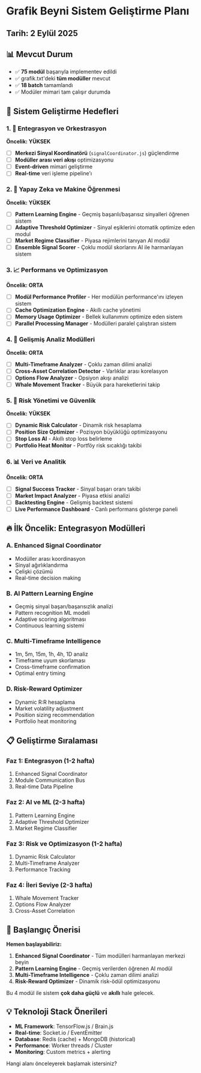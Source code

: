 # Grafik Beyni Sistem Geliştirme Planı
## Tarih: 2 Eylül 2025

## 📊 Mevcut Durum
- ✅ **75 modül** başarıyla implementev edildi  
- ✅ grafik.txt'deki **tüm modüller** mevcut
- ✅ **18 batch** tamamlandı
- ✅ Modüler mimari tam çalışır durumda

## 🚀 Sistem Geliştirme Hedefleri

### 1. 🔄 Entegrasyon ve Orkestrasyon
**Öncelik: YÜKSEK**
- [ ] **Merkezi Sinyal Koordinatörü** (`signalCoordinator.js`) güçlendirme
- [ ] **Modüller arası veri akışı** optimizasyonu
- [ ] **Event-driven** mimari geliştirme
- [ ] **Real-time** veri işleme pipeline'ı

### 2. 🧠 Yapay Zeka ve Makine Öğrenmesi
**Öncelik: YÜKSEK**
- [ ] **Pattern Learning Engine** - Geçmiş başarılı/başarısız sinyalleri öğrenen sistem
- [ ] **Adaptive Threshold Optimizer** - Sinyal eşiklerini otomatik optimize eden modul
- [ ] **Market Regime Classifier** - Piyasa rejimlerini tanıyan AI modül
- [ ] **Ensemble Signal Scorer** - Çoklu modül skorlarını AI ile harmanlayan sistem

### 3. 📈 Performans ve Optimizasyon  
**Öncelik: ORTA**
- [ ] **Modül Performance Profiler** - Her modülün performance'ını izleyen sistem
- [ ] **Cache Optimization Engine** - Akıllı cache yönetimi
- [ ] **Memory Usage Optimizer** - Bellek kullanımını optimize eden sistem
- [ ] **Parallel Processing Manager** - Modülleri paralel çalıştıran sistem

### 4. 🔧 Gelişmiş Analiz Modülleri
**Öncelik: ORTA**
- [ ] **Multi-Timeframe Analyzer** - Çoklu zaman dilimi analizi
- [ ] **Cross-Asset Correlation Detector** - Varlıklar arası korelasyon
- [ ] **Options Flow Analyzer** - Opsiyon akışı analizi
- [ ] **Whale Movement Tracker** - Büyük para hareketlerini takip

### 5. 🎯 Risk Yönetimi ve Güvenlik
**Öncelik: YÜKSEK**
- [ ] **Dynamic Risk Calculator** - Dinamik risk hesaplama
- [ ] **Position Size Optimizer** - Pozisyon büyüklüğü optimizasyonu
- [ ] **Stop Loss AI** - Akıllı stop loss belirleme
- [ ] **Portfolio Heat Monitor** - Portföy risk sıcaklığı takibi

### 6. 📊 Veri ve Analitik
**Öncelik: ORTA**
- [ ] **Signal Success Tracker** - Sinyal başarı oranı takibi
- [ ] **Market Impact Analyzer** - Piyasa etkisi analizi
- [ ] **Backtesting Engine** - Gelişmiş backtest sistemi
- [ ] **Live Performance Dashboard** - Canlı performans gösterge paneli

## 🔥 İlk Öncelik: Entegrasyon Modülleri

### A. Enhanced Signal Coordinator
- Modüller arası koordinasyon
- Sinyal ağırlıklandırma
- Çelişki çözümü
- Real-time decision making

### B. AI Pattern Learning Engine  
- Geçmiş sinyal başarı/başarısızlık analizi
- Pattern recognition ML modeli
- Adaptive scoring algoritması
- Continuous learning sistemi

### C. Multi-Timeframe Intelligence
- 1m, 5m, 15m, 1h, 4h, 1D analiz 
- Timeframe uyum skorlaması
- Cross-timeframe confirmation
- Optimal entry timing

### D. Risk-Reward Optimizer
- Dynamic R:R hesaplama
- Market volatility adjustment
- Position sizing recommendation
- Portfolio heat monitoring

## 📋 Geliştirme Sıralaması

### Faz 1: Entegrasyon (1-2 hafta)
1. Enhanced Signal Coordinator
2. Module Communication Bus
3. Real-time Data Pipeline

### Faz 2: AI ve ML (2-3 hafta)
1. Pattern Learning Engine
2. Adaptive Threshold Optimizer
3. Market Regime Classifier

### Faz 3: Risk ve Optimizasyon (1-2 hafta)
1. Dynamic Risk Calculator
2. Multi-Timeframe Analyzer
3. Performance Tracking

### Faz 4: İleri Seviye (2-3 hafta)
1. Whale Movement Tracker
2. Options Flow Analyzer
3. Cross-Asset Correlation

## 🎯 Başlangıç Önerisi

**Hemen başlayabiliriz:**
1. **Enhanced Signal Coordinator** - Tüm modülleri harmanlayan merkezi beyin
2. **Pattern Learning Engine** - Geçmiş verilerden öğrenen AI modül
3. **Multi-Timeframe Intelligence** - Çoklu zaman dilimi analizi
4. **Risk-Reward Optimizer** - Dinamik risk-ödül optimizasyonu

Bu 4 modül ile sistem **çok daha güçlü** ve **akıllı** hale gelecek.

## 💡 Teknoloji Stack Önerileri
- **ML Framework**: TensorFlow.js / Brain.js
- **Real-time**: Socket.io / EventEmitter
- **Database**: Redis (cache) + MongoDB (historical)
- **Performance**: Worker threads / Cluster
- **Monitoring**: Custom metrics + alerting

Hangi alanı önceleyerek başlamak istersiniz?
